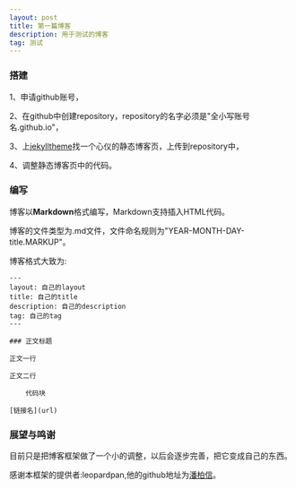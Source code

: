 ```yaml
---
layout: post
title: 第一篇博客
description: 用于测试的博客
tag: 测试
---
```


### 搭建

  1、申请github账号，

  2、在github中创建repository，repository的名字必须是"全小写账号名.github.io"，

  3、上[jekylltheme](https://jekyllthemes.org)找一个心仪的静态博客页，上传到repository中，

  4、调整静态博客页中的代码。

### 编写

  博客以**Markdown**格式编写，Markdown支持插入HTML代码。

  博客的文件类型为.md文件，文件命名规则为"YEAR-MONTH-DAY-title.MARKUP"。

  博客格式大致为:

	---
	layout: 自己的layout
	title: 自己的title
	description: 自己的description
	tag: 自己的tag
	---

	### 正文标题
	
	正文一行
	
	正文二行
	
		代码块
	
	[链接名](url)

### 展望与鸣谢

  目前只是把博客框架做了一个小的调整，以后会逐步完善，把它变成自己的东西。

  感谢本框架的提供者:leopardpan,他的github地址为[潘柏信](https://github.com/leopardpan/)。
